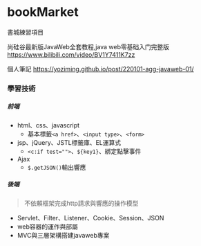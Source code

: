 # bookMarket
書城練習項目

尚硅谷最新版JavaWeb全套教程,java web零基础入门完整版
https://www.bilibili.com/video/BV1Y7411K7zz

個人筆記
https://yoziming.github.io/post/220101-agg-javaweb-01/

### 學習技術

##### 前端

- html、css、javascript
  - 基本標籤`<a href>`、`<input type>`、`<form>`
- jsp、jQuery、JSTL標籤庫、EL運算式
  - `<c:if test="">`、`${key1}`、綁定點擊事件
- Ajax
  - `$.getJSON()`輸出響應

##### 後端

> 不依賴框架完成http請求與響應的操作模型

- Servlet、Filter、Listener、Cookie、Session、JSON
- web容器的運作與部屬
- MVC與三層架構搭建javaweb專案
